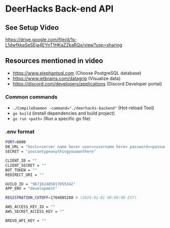 # DeerHacks Back-end API

## See Setup Video

<https://drive.google.com/file/d/1s-L1dwfkkaSeSEja4EYnT1HKaZZkaRQx/view?usp=sharing>

## Resources mentioned in video

- <https://www.elephantsql.com> (Choose PostgreSQL database)
- <https://www.jetbrains.com/datagrip> (Visualize data)
- <https://discord.com/developers/applications> (Discord Developer portal)

### Common commands

- `./CompileDaemon -command="./deerhacks-backend"` (Hot-reload Tool)
- `go build` (install dependencies and build project)
- `go run <path>` (Run a specific go file)

### .env format

```bash
PORT=8000
DB_URL = "host=<server name here> user=<username here> password=<password here> dbname=<same as username> port=5432 sslmode=disable"
SECRET = "youcantypeanythingyouwanthere"

CLIENT_ID = ""
CLIENT_SECRET = ""
BOT_TOKEN = ""
REDIRECT_URI = ""

GUILD_ID = "967161405017055342"
APP_ENV = "development"

REGISTRATION_CUTOFF=1704085200 # (2024-01-01 00:00:00 EST)

AWS_ACCESS_KEY_ID = ""
AWS_SECRET_ACCESS_KEY = ""

BREVO_API_KEY = ""
```
